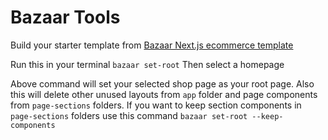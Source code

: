 # Bazaar Tools
Build your starter template from [Bazaar Next.js ecommerce template](https://bazaar.ui-lib.com/)

Run this in your terminal
`bazaar set-root`
Then select a homepage

Above command will set your selected shop page as your root page. Also this will delete other unused layouts from `app` folder and page components from `page-sections` folders.
If you want to keep section components in `page-sections` folders use this command `bazaar set-root --keep-components`